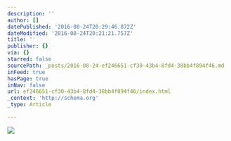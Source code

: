 ```yaml
---
description: ''
author: []
datePublished: '2016-08-24T20:29:46.872Z'
dateModified: '2016-08-24T20:21:21.757Z'
title: ''
publisher: {}
via: {}
starred: false
sourcePath: _posts/2016-08-24-ef246651-cf30-43b4-8fd4-38bb4f894f46.md
inFeed: true
hasPage: true
inNav: false
url: ef246651-cf30-43b4-8fd4-38bb4f894f46/index.html
_context: 'http://schema.org'
_type: Article

---
```

![](https://the-grid-user-content.s3-us-west-2.amazonaws.com/a3a24788-1ce6-4ba9-89fe-1ca5b22d2da3.jpg)
